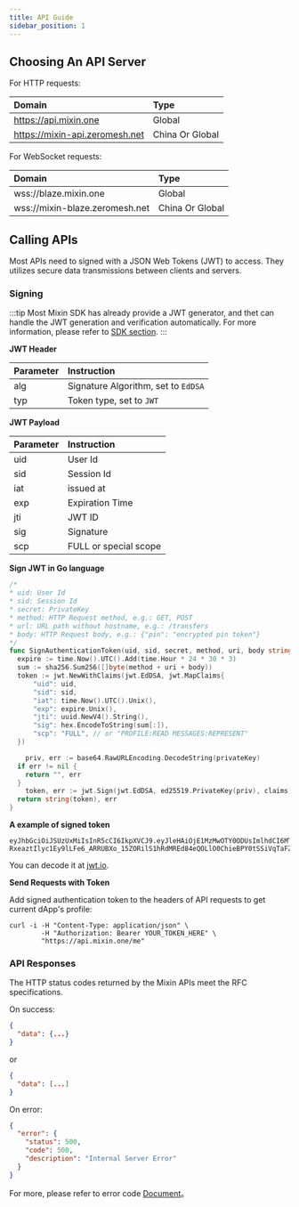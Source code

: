 ```yaml
---
title: API Guide
sidebar_position: 1
---
```


## Choosing An API Server

For HTTP requests:

| Domain                         | Type            |
| :----------------------------- | :-------------- |
| https://api.mixin.one          | Global          |
| https://mixin-api.zeromesh.net | China Or Global |

For WebSocket requests:

| Domain                         | Type            |
| :----------------------------- | :-------------- |
| wss://blaze.mixin.one          | Global          |
| wss://mixin-blaze.zeromesh.net | China Or Global |

## Calling APIs

Most APIs need to signed with a JSON Web Tokens (JWT) to access. They utilizes secure data transmissions between clients and servers.

### Signing

:::tip
Most Mixin SDK has already provide a JWT generator, and thet can handle the JWT generation and verification automatically. For more information, please refer to [SDK section](/resources/sdk).
:::

**JWT Header**

| Parameter | Instruction                         |
| :-------- | :---------------------------------- |
| alg       | Signature Algorithm, set to `EdDSA` |
| typ       | Token type, set to `JWT`            |

**JWT Payload**

| Parameter | Instruction           |
| :-------- | :--------------       |
| uid       | User Id               |
| sid       | Session Id            |
| iat       | issued at             |
| exp       | Expiration Time       |
| jti       | JWT ID                |
| sig       | Signature             |
| scp       | FULL or special scope |

**Sign JWT in Go language**

```go
/*
* uid: User Id
* sid: Session Id
* secret: PrivateKey
* method: HTTP Request method, e.g.: GET, POST
* url: URL path without hostname, e.g.: /transfers
* body: HTTP Request body, e.g.: {"pin": "encrypted pin token"}
*/
func SignAuthenticationToken(uid, sid, secret, method, uri, body string) (string, error) {
  expire := time.Now().UTC().Add(time.Hour * 24 * 30 * 3)
  sum := sha256.Sum256([]byte(method + uri + body))
  token := jwt.NewWithClaims(jwt.EdDSA, jwt.MapClaims{
      "uid": uid,
      "sid": sid,
      "iat": time.Now().UTC().Unix(),
      "exp": expire.Unix(),
      "jti": uuid.NewV4().String(),
      "sig": hex.EncodeToString(sum[:]),
      "scp": "FULL", // or "PROFILE:READ MESSAGES:REPRESENT"
  })

	priv, err := base64.RawURLEncoding.DecodeString(privateKey)
  if err != nil {
    return "", err
  }
	token, err := jwt.Sign(jwt.EdDSA, ed25519.PrivateKey(priv), claims)
  return string(token), err
}
```

**A example of signed token**

```
eyJhbGciOiJSUzUxMiIsInR5cCI6IkpXVCJ9.eyJleHAiOjE1MzMwOTY0ODUsImlhdCI6MTUyNTMyMDQ4NSwianRpIjoiMjU5NGFkNTctOWRhZC00MjRmLTg1OTUtYjE0NzI3ZTI0ZTYxIiwic2lkIjoiYzA5Y2YzMTMtN2RlZC00MjVkLWFkM2YtYTFjZTRjZmQ1ZTVlIiwic2lnIjoiODVkZDIzOGE5ODM0NzE3ZGMxM2QzODQ0ZjYzYTFmZWUxM2Q4MmQyZTZjMmVlNDRlYWM3Yzc5MGY1ZGIyNWY4OCIsInVpZCI6Ijg5ZTBiZGVlLWMzNTUtNDdmMi05NDVhLWJlNDhiZTg3NTYwNiJ9.PYg6Cx5grs0flJe862R3VLEWKyTZPcXOGYF9RouztgR_mi3kleIzJt4vCwUZI9F7QrHBFMtTc3_wG_ymnnjsmnm0pBdoON4I-RxeaztIlyc1Ey9lLFe6_ARRUBXo_15ZORilS1hRdMREd84eQOLlO0ChieBPY0tSSiVqTaFZt3Q
```

You can decode it at [jwt.io](https://jwt.io/).

**Send Requests with Token**

Add signed authentication token to the headers of API requests to get current dApp's profile:

```shell
curl -i -H "Content-Type: application/json" \
        -H "Authorization: Bearer YOUR_TOKEN_HERE" \
        "https://api.mixin.one/me"
```

### API Responses

The HTTP status codes returned by the Mixin APIs meet the RFC specifications.

On success:

```json
{
  "data": {...}
}
```

or

```json
{
  "data": [...]
}
```

On error:

```json
{
  "error": {
    "status": 500,
    "code": 500,
    "description": "Internal Server Error"
  }
}
```

For more, please refer to error code [Document](./error-codes)。
